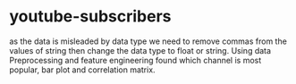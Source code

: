 # youtube-subscribers
as the data is misleaded by data type we need to remove commas from the values of string then change the data type to float or string.
Using data Preprocessing and feature engineering found which channel is most popular,
bar plot and 
correlation matrix.
